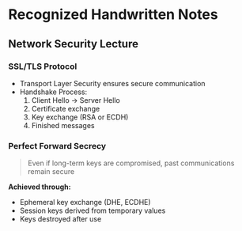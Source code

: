 # Recognized Handwritten Notes

## Network Security Lecture

### SSL/TLS Protocol

- Transport Layer Security ensures secure communication
- Handshake Process:
  1. Client Hello → Server Hello
  2. Certificate exchange
  3. Key exchange (RSA or ECDH)
  4. Finished messages

### Perfect Forward Secrecy

> Even if long-term keys are compromised, past communications remain secure

**Achieved through:**
- Ephemeral key exchange (DHE, ECDHE)
- Session keys derived from temporary values
- Keys destroyed after use
